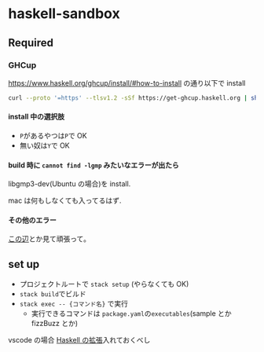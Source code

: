 # haskell-sandbox

## Required

### GHCup

https://www.haskell.org/ghcup/install/#how-to-install の通り以下で install

```sh
curl --proto '=https' --tlsv1.2 -sSf https://get-ghcup.haskell.org | sh
```

#### install 中の選択肢

- `P`があるやつは`P`で OK
- 無い奴は`Y`で OK

#### build 時に `cannot find -lgmp` みたいなエラーが出たら

libgmp3-dev(Ubuntu の場合)を install.

mac は何もしなくても入ってるはず.

#### その他のエラー

[この辺](https://github.com/haskell/haskell-language-server/issues/2864)とか見て頑張って。

## set up

- プロジェクトルートで `stack setup` (やらなくても OK)
- `stack build`でビルド
- `stack exec -- {コマンド名}` で実行
  - 実行できるコマンドは `package.yaml`の`executables`(sample とか fizzBuzz とか)

vscode の場合 [Haskell の拡張](https://marketplace.visualstudio.com/items?itemName=haskell.haskell)入れておくべし
